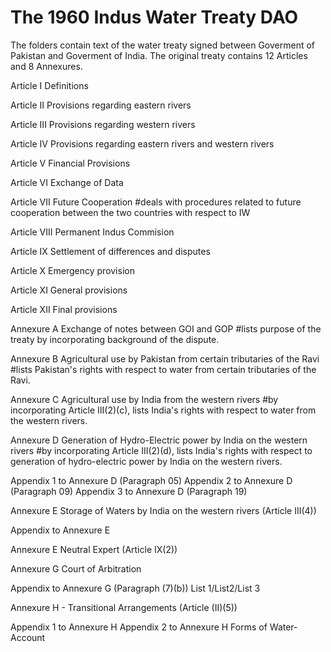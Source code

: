 # The 1960 Indus Water Treaty DAO

The folders contain text of the water treaty signed between Goverment of Pakistan and Goverment of India. The original treaty contains 12 Articles and 8 Annexures. 

Article I Definitions

Article II Provisions regarding eastern rivers

Article III Provisions regarding western rivers

Article IV Provisions regarding eastern rivers and western rivers

Article V Financial Provisions

Article VI Exchange of Data

Article VII Future Cooperation #deals with procedures related to future cooperation between the two countries with respect to IW

Article VIII Permanent Indus Commision 

Article IX Settlement of differences and disputes

Article X Emergency provision

Article XI General provisions

Article XII Final provisions

Annexure A Exchange of notes between GOI and GOP #lists purpose of the treaty by incorporating background of the dispute.

Annexure B Agricultural use by Pakistan from certain tributaries of the Ravi #lists Pakistan's rights with respect to water from certain tributaries of the Ravi.

Annexure C Agricultural use by India from the western rivers #by incorporating Article III(2)(c), lists India's rights with respect to water from the western rivers.

Annexure D Generation of Hydro-Electric power by India on the western rivers #by incorporating Article III(2)(d), lists India's rights with respect to generation of hydro-electric power by India on the western rivers.

Appendix 1 to Annexure D (Paragraph 05)
Appendix 2 to Annexure D (Paragraph 09)
Appendix 3 to Annexure D (Paragraph 19)

Annexure E Storage of Waters by India on the western rivers
(Article III(4))

Appendix to Annexure E

Annexure E Neutral Expert
(Article IX(2))

Annexure G Court of Arbitration

Appendix to Annexure G
(Paragraph (7)(b))
List 1/List2/List 3

Annexure H - Transitional Arrangements
(Article (II)(5))

Appendix 1 to Annexure H
Appendix 2 to Annexure H
Forms of Water-Account

